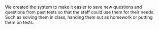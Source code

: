 We created the system to make it easier to save new questions and questions from past tests so that the staff could use them for their needs.
Such as solving them in class, handing them out as homework or putting them on tests.
